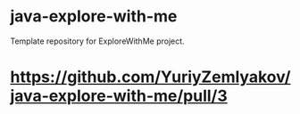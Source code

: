 # java-explore-with-me
Template repository for ExploreWithMe project.
# https://github.com/YuriyZemlyakov/java-explore-with-me/pull/3